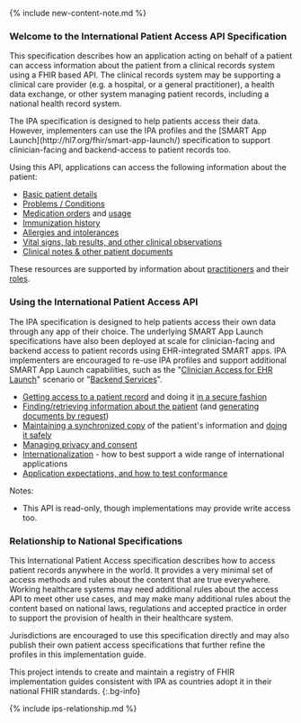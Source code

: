 {% include new-content-note.md %}

### Welcome to the International Patient Access API Specification

This specification describes how an application acting on behalf of a patient
can access information about the patient from a clinical records system using
a FHIR based API. The clinical records system may be supporting a clinical care
provider (e.g. a hospital, or a general practitioner), a health data exchange, 
or other system managing patient records, including a national health record system.

<div class="bg-success" markdown="1">
The IPA specification is designed to help patients access their data. However, implementers can use the IPA profiles and the [SMART App Launch](http://hl7.org/fhir/smart-app-launch/) specification to support clinician-facing and backend-access to patient records too.
</div><!-- new-content -->

Using this API, applications can access the following information about the patient:

* [Basic patient details](StructureDefinition-ipa-patient.html)
* [Problems / Conditions](StructureDefinition-ipa-condition.html)
* [Medication orders](StructureDefinition-ipa-medicationrequest.html) and [usage](StructureDefinition-ipa-medicationstatement.html)
* [Immunization history](StructureDefinition-ipa-immunization.html)
* [Allergies and intolerances](StructureDefinition-ipa-allergyintolerance.html)
* [Vital signs, lab results, and other clinical observations](StructureDefinition-ipa-observation.html)
* [Clinical notes & other patient documents](StructureDefinition-ipa-documentreference.html)

These resources are supported by information about [practitioners](StructureDefinition-ipa-practitioner.html) and their [roles](StructureDefinition-ipa-practitionerrole.html).


### Using the International Patient Access API

The IPA specification is designed to help patients access their own data through any app of their choice. The underlying SMART App Launch specifications have also been deployed at scale for clinician-facing and backend access to patient records using EHR-integrated SMART apps. IPA implementers are encouraged to re-use IPA profiles and support additional SMART App Launch capabilities, such as the "[Clinician Access for EHR Launch](http://hl7.org/fhir/smart-app-launch/conformance.html#capability-sets)" scenario or "[Backend Services](http://hl7.org/fhir/smart-app-launch/backend-services.html)".

 - [Getting access to a patient record](access.html) and doing it [in a secure fashion](security.html)
 - [Finding/retrieving information about the patient](fetching.html) (and [generating documents by request](doc-gen.html))
 - [Maintaining a synchronized copy](synchronization.html) of the patient's information and [doing it safely](safety.html)
 - [Managing privacy and consent](privacy.html)
 - [Internationalization](internationalization.html) - how to best support a wide range of international applications  
 - [Application expectations, and how to test conformance](conformance.html)

Notes:
* This  API is read-only, though implementations may provide write access too.

### Relationship to National Specifications 

This International Patient Access specification describes how to access patient 
records anywhere in the world. It provides a very minimal set of access methods 
and rules about the content that are true everywhere. Working healthcare systems 
may need additional rules about the access API to meet other use cases, and may make many 
additional rules about the content based on national laws, regulations and accepted
practice in order to support the provision of health in their healthcare system. 

Jurisdictions are encouraged to use this specification directly and may also publish their own patient access specifications that further refine the profiles in this implementation guide. 

<span class="bg-success" markdown="1">This project intends to create and maintain a registry of FHIR implementation guides consistent with IPA as countries adopt it in their national FHIR standards.
{:.bg-info}

</span><!-- new-content -->

<div class="bg-success" markdown="1">
{% include ips-relationship.md %}
</div><!-- new-content -->
